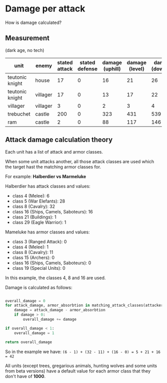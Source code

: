 Damage per attack
=================

How is damage calculated?

## Measurement

(dark age, no tech)

unit            | enemy    | stated attack | stated defense | damage (uphill) | damage (level) | damage (downhill)
----------------|----------|---------------|----------------|-----------------|----------------|------------------
teutonic knight | house    | 17            | 0              | 16              | 21             | 26
teutonic knight | villager | 17            | 0              | 13              | 17             | 22
villager        | villager | 3             | 0              | 2               | 3              | 4
trebuchet       | castle   | 200           | 0              | 323             | 431            | 539
ram             | castle   | 2             | 0              | 88              | 117            | 146


## Attack damage calculation theory

Each unit has a list of attack and armor classes.

When some unit attacks another, all those attack classes are used which the target hast the matching armor classes for.

For example: **Halberdier vs Marmeluke**

Halberdier has attack classes and values:
* class 4 (Melee): 6
* class 5 (War Elefants): 28
* class 8 (Cavalry): 32
* class 16 (Ships, Camels, Saboteurs): 16
* class 21 (Buildings): 1
* class 29 (Eagle Warrior): 1

Mameluke has armor classes and values:
* class 3 (Ranged Attack): 0
* class 4 (Melee): 1
* class 8 (Cavalry): 11
* class 15 (Archers): 0
* class 16 (Ships, Camels, Saboteurs): 0
* class 19 (Special Units): 0


In this example, the classes 4, 8 and 16 are used.

Damage is calculated as follows:

``` python

overall_damage = 0
for attack_damage, armor_absorbtion in matching_attack_classes(attacker, attacked):
    damage = attack_damage - armor_absorbtion
    if damage > 0:
        overall_damage += damage

if overall_damage < 1:
    overall_damage = 1

return overall_damage
```

So in the example we have:
`(6 - 1) + (32 - 11) + (16 - 0) = 5 + 21 + 16 = 42`


All units (except trees, gregarious animals, hunting wolves and some units from beta versions)
have a default value for each armor class that they don't have of **1000**.
